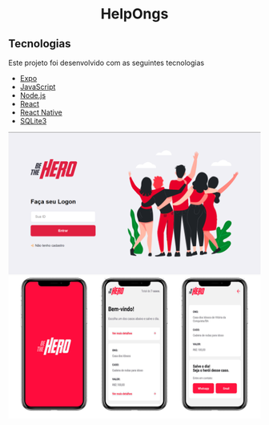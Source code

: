 <h1 align="center"> HelpOngs </h1>

<h2>Tecnologias</h2>
<p>Este projeto foi desenvolvido com as seguintes tecnologias</p>

<ul>
    <li>
        <a href="https://expo.io/">Expo</a>
    </li>
    <li>
        <a href="#">JavaScript</a>
    </li>
    <li>
        <a href="https://nodejs.org/en/">Node.js</a>
    </li>
    <li>
        <a href="https://pt-br.reactjs.org/">React</a>
    </li>
    <li>
        <a href="https://reactnative.dev/">React Native</a>
    </li>
    <li>
        <a href="https://www.sqlite.org/index.html">SQLite3</a>
    </li>
</ul>


<img src="/gitImages/loginScreen.png" style="max-width:100%;" alt="Login">
<img src="/gitImages/appScreens.png" style="max-width:100%;" alt="app">
